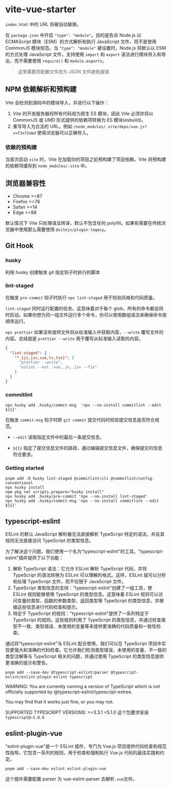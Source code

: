 # vite-vue-starter

`index.html` 中的 URL 将被自动替换。

在 `package.json` 中开启 `"type": "module"`。目的是告诉 Node.js 以 ECMAScript 模块（ESM）的方式解析和执行 JavaScript 文件，而不是使用 CommonJS 模块规范。当 `"type": "module"` 被设置时，Node.js 将默认以 ESM 的方式处理 JavaScript 文件，支持使用 `import` 和 `export` 语法进行模块导入和导出，而不需要使用 `require()` 和 `module.exports`。

> 这里需要将配置文件改为 JSON 文件避免报错

## NPM 依赖解析和预构建

Vite 会检测到源码中的模块导入，并进行以下操作：

1. Vite 的开发服务器将所有代码视为原生 ES 模块，因此 Vite 必须并将以 CommonJS 或 UMD 形式提供的依赖项转换为 ES 模块(esbuild)。
2. 重写导入为合法的 URL。例如 `/node_modules/.vite/deps/vue.js?v=f3sf2ebd` 使得浏览器可以正确导入。

### 依赖的预构建

当首次启动 `vite` 时，Vite 在加载你的项目之前预构建了项目依赖。Vite 将预构建的依赖项缓存到 `node_modules/.vite` 中。

## 浏览器兼容性

- Chrome >=87
- Firefox >=78
- Safari >=14
- Edge >=88

默认情况下 Vite 只处理语法转译，默认不包含任何 polyfill。如果有需要在传统浏览器中使用那么需要使用 `@vitejs/plugin-legacy`。

## Git Hook

### husky

利用 husky 创建触发 git 指定钩子时执行的脚本

### lint-staged

在触发 `pre-commit` 钩子时执行 `npx lint-staged` 用于校验风格和代码质量。

`lint-staged` 同时运行配置的任务。这意味着对于每个 glob，所有的命令都会同时启动。如果你想为同一组文件运行多个命令，你可以使用数组语法来确保命令按顺序运行。

`npx prettier` 如果没有提供文件则从标准输入中获取内容，`--write` 覆写文件的内容。总结就是 `prettier --write` 用于覆写从标准输入读取的内容。

```json
{
  "lint-staged": {
    "*.{js,jsx,vue,ts,tsx}": [
      "prettier --write",
      "eslint --ext .vue,.js,.jsx --fix"
    ]
  }
}
```

### commitlint

```shell
npx husky add .husky/commit-msg  'npx --no-install commitlint --edit ${1}'
```

在触发 `commit-msg` 钩子时即 `git commit` 提交代码时校验提交信息是否符合规范。

- `--edit` 读取指定文件中的最后一条提交信息。

- `${1}` 指定了提交信息文件的路径，通过编辑提交信息文件，确保提交的信息符合要求。

### Getting started

```shell
pnpm add -D husky lint-staged @commitlint/cli @commitlint/config-conventional
npx husky install
npm pkg set scripts.prepare="husky install"
npx husky add .husky/pre-commit 'npx --no-install lint-staged'
npx husky add .husky/commit-msg 'npx --no-install commitlint --edit ${1}'
```

## typescript-eslint

ESLint 的默认 JavaScript 解析器无法直接解析 TypeScript 特定的语法，并且其规则无法直接访问 TypeScript 的类型信息。

为了解决这个问题，我们使用一个名为"typescript-eslint"的工具。"typescript-eslint"插件提供了以下功能：

1. 解析 TypeScript 语法：它允许 ESLint 解析 TypeScript 代码，并将 TypeScript 的语法转换为 ESLint 可以理解的格式。这样，ESLint 就可以分析和处理 TypeScript 文件，而不仅限于 JavaScript 文件。
2. TypeScript 类型信息的支持："typescript-eslint"创建了一组工具，使 ESLint 规则能够使用 TypeScript 的类型信息。这意味着 ESLint 规则可以访问变量的类型、函数的参数类型、返回类型等 TypeScript 的类型信息，并根据这些信息进行代码检查和提示。
3. 特定于 TypeScript 的规则："typescript-eslint"提供了一系列特定于 TypeScript 的规则。这些规则利用了 TypeScript 的类型信息，并通过检查类型不一致、类型错误、未使用的变量等来提供更准确的代码质量和一致性检查。

通过将"typescript-eslint"与 ESLint 配合使用，我们可以在 TypeScript 项目中实现更强大和准确的代码检查。它允许我们检测类型错误、未使用的变量、不一致的类型注解等与 TypeScript 相关的问题，并通过使用 TypeScript 的类型信息提供更准确的提示和警告。

```shell
pnpm add --save-dev @typescript-eslint/parser @typescript-eslint/eslint-plugin eslint typescript
```

WARNING: You are currently running a version of TypeScript which is not officially supported by @typescript-eslint/typescript-estree.

You may find that it works just fine, or you may not.

SUPPORTED TYPESCRIPT VERSIONS: >=3.3.1 <5.1.0 这个包要求安装`typescript@~5.0.0`

## eslint-plugin-vue

"eslint-plugin-vue"是一个 ESLint 插件，专门为 Vue.js 项目提供代码检查和规范性指导。它包含一系列的规则，用于检查和强制执行 Vue.js 代码的最佳实践和约定。

```shell
pnpm add --save-dev eslint eslint-plugin-vue
```

这个插件需要配置 parser 为 vue-eslint-parser 去解析`.vue`文件。
